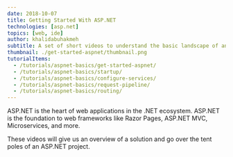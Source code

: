 ```yaml
---
date: 2018-10-07
title: Getting Started With ASP.NET
technologies: [asp.net]
topics: [web, ide]
author: khalidabuhakmeh
subtitle: A set of short videos to understand the basic landscape of an ASP.NET Application
thumbnail: ./get-started-aspnet/thumbnail.png
tutorialItems:
  - /tutorials/aspnet-basics/get-started-aspnet/
  - /tutorials/aspnet-basics/startup/
  - /tutorials/aspnet-basics/configure-services/
  - /tutorials/aspnet-basics/request-pipeline/
  - /tutorials/aspnet-basics/routing/
---
```


ASP.NET is the heart of web applications in the .NET ecosystem. ASP.NET is the foundation
to web frameworks like Razor Pages, ASP.NET MVC, Microservices, and more.

These videos will give us an overview of a solution and go over the tent poles of an ASP.NET project. 

